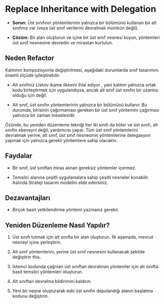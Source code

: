 # Replace Inheritance with Delegation

- **Sorun:** Üst sınıfının yöntemlerinin yalnızca bir bölümünü kullanan bir alt sınıfınız var (veya üst sınıf verilerini devralmak mümkün değil).

- **Çözüm:** Bir alan oluşturun ve içine bir üst sınıf nesnesi koyun, yöntemleri üst sınıf nesnesine devredin ve mirastan kurtulun.

## Neden Refactor

Kalıtımın kompozisyonla değiştirilmesi, aşağıdaki durumlarda sınıf tasarımını önemli ölçüde iyileştirebilir:

- Alt sınıfınız Liskov ikame ilkesini ihlal ediyor , yani kalıtım yalnızca ortak kodu birleştirmek için uygulandıysa, ancak alt sınıf üst sınıfın bir uzantısı olduğu için değil.

- Alt sınıf, üst sınıfın yöntemlerinin yalnızca bir bölümünü kullanır. Bu durumda, birisinin çağırmaması gereken bir üst sınıf yöntemini çağırması yalnızca bir zaman meselesidir.

Özünde, bu yeniden düzenleme tekniği her iki sınıfı da böler ve üst sınıfı, alt sınıfın ebeveyni değil, yardımcısı yapar. Tüm üst sınıf yöntemlerini devralmak yerine, alt sınıf, üst sınıf nesnesinin yöntemlerine delegasyon yapmak için yalnızca gerekli yöntemlere sahip olacaktır.

## Faydalar

- Bir sınıf, üst sınıftan miras alınan gereksiz yöntemler içermez.

- Temsilci alanına çeşitli uygulamalara sahip çeşitli nesneler konabilir. Aslında Strateji tasarım modelini elde edersiniz.

## Dezavantajları

- Birçok basit yetkilendirme yöntemi yazmanız gerekir.

## Yeniden Düzenleme Nasıl Yapılır?

1. Üst sınıfı tutmak için alt sınıfta bir alan oluşturun. İlk aşamada, mevcut nesneyi içine yerleştirin.

2. Alt sınıf yöntemlerini, yerine üst sınıf nesnesini kullanacak şekilde değiştirin this.

3. İstemci kodunda çağrılan üst sınıftan devralınan yöntemler için alt sınıfta basit temsilci yöntemleri oluşturun.

4. Alt sınıftan devralma bildirimini kaldırın.

5. Yeni bir nesne oluşturarak eski üst sınıfın depolandığı alanın başlatma kodunu değiştirin.
